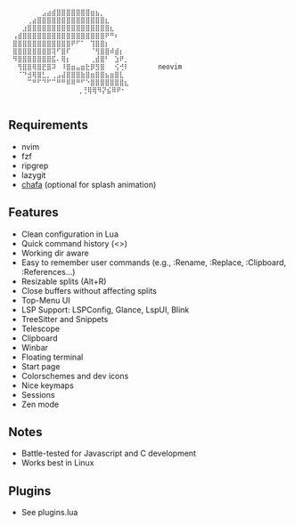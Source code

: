                                   ⠀⠀⠀
                                 ⠀⠀⠀
     ⠀⠀⠀⠀⠀⠀⣠⣴⣾⣿⣿⣿⣿⣿⣿⣿⣶⣦⡀⠀⠀⠀⠀⠀⠀⠀⠀⠀⠀⠀⠀
     ⠀⠀⠀⢀⣴⣿⣿⣿⣿⣿⣿⣿⣿⣿⣿⣿⣿⣿⣿⣆⠀⠀⠀⠀⠀⠀⠀⠀⠀⠀⠀
     ⠀⠀⣰⣿⣿⣿⣿⣿⣿⣿⣿⣿⣿⣿⣿⣿⣿⣿⣿⣿⣆⠀⠀⠀⠀⠀⠀⠀⠀⠀⠀
     ⢠⣾⣿⣿⣿⣿⣿⣿⣿⣿⣿⣿⣿⣿⣿⣿⣿⣿⣿⠟⠛⠆⠀⠀⠀⠀⠀⠀⠀⠀⠀
     ⣿⣿⣿⣿⣿⣿⣿⣿⣿⣿⣿⣿⠟⠋⠁⠀⢹⣿⣿⡆⠀⠀⠀⠀⠀⠀⠀⠀⠀⠀⠀
     ⣿⣿⣿⣿⣿⣿⣿⣿⢽⠋⣿⠏⠀⠀⠀⠀⠈⢻⣿⣿⠾⣾⡆⠀⠀⠀⠀⠀⠀⠀⠀
     ⠻⣿⣿⣿⣿⣿⣿⣿⣯⠄⢿⡆⠀⠀⠀⠀⢀⣾⣿⠃⠀⣱⠟⡀⠀⠀⠀⠀⠀⠀⠀
     ⠀⢻⣿⣿⢿⣿⣟⣿⠽⠀⠸⣿⣶⣤⣶⣗⡿⣻⣿⠀⠀⢪⢚⠇⠀⠀⠀⠀⠀⠀neovim
     ⠀⠈⠙⣺⢿⣿⣃⡀⢀⣠⣼⣿⣿⣿⣷⣿⣶⣿⣿⣦⣶⣿⣇⠀⠀⠀⠀⠀⠀⠀⠀
     ⠀⠀⠀⠉⠛⠋⠙⠋⠉⠛⠛⠿⠿⠛⠋⠑⣿⣿⣿⣿⣿⣿⣿⣆⠀⠀⠀⠀⠀⠀⠀
              ⠀⠀⠀⠀⠀⠀⢀⢘⢿⢿⠻⡝⣮⠿⠟⠂⠀⠀⠀⠀⠀⠀
                                 ⠀⠀⠀

## Requirements
* nvim
* fzf
* ripgrep
* lazygit
* [chafa](https://github.com/hpjansson/chafa) (optional for splash animation)

## Features
* Clean configuration in Lua
* Quick command history (<<SPACE>>)
* Working dir aware
* Easy to remember user commands (e.g., :Rename, :Replace, :Clipboard, :References...)
* Resizable splits (Alt+R)
* Close buffers without affecting splits
* Top-Menu UI
* LSP Support: LSPConfig, Glance, LspUI, Blink
* TreeSitter and Snippets
* Telescope
* Clipboard
* Winbar
* Floating terminal
* Start page
* Colorschemes and dev icons
* Nice keymaps
* Sessions
* Zen mode

## Notes
* Battle-tested for Javascript and C development
* Works best in Linux

## Plugins
* See plugins.lua

